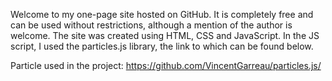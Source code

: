 Welcome to my one-page site hosted on GitHub. It is completely free and can be used without restrictions, although a mention of the author is welcome. The site was created using HTML, CSS and JavaScript. In the JS script, I used the particles.js library, the link to which can be found below.


Particle used in the project: https://github.com/VincentGarreau/particles.js/ 


